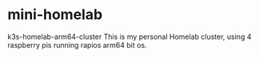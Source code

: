 # mini-homelab
k3s-homelab-arm64-cluster
This is my personal Homelab cluster, using 4 raspberry pis running rapios arm64 bit os. 
